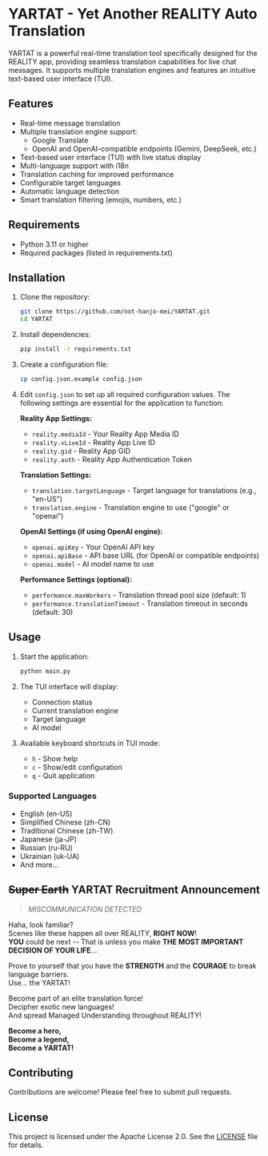 # YARTAT - Yet Another REALITY Auto Translation

YARTAT is a powerful real-time translation tool specifically designed for the REALITY app, providing seamless translation capabilities for live chat messages. It supports multiple translation engines and features an intuitive text-based user interface (TUI).

## Features

- Real-time message translation
- Multiple translation engine support:
  - Google Translate
  - OpenAI and OpenAI-compatible endpoints (Gemini, DeepSeek, etc.)
- Text-based user interface (TUI) with live status display
- Multi-language support with i18n
- Translation caching for improved performance
- Configurable target languages
- Automatic language detection
- Smart translation filtering (emojis, numbers, etc.)

## Requirements

- Python 3.11 or higher
- Required packages (listed in requirements.txt)

## Installation

1. Clone the repository:
   ```bash
   git clone https://github.com/not-hanjo-mei/YARTAT.git
   cd YARTAT
   ```

2. Install dependencies:
   ```bash
   pip install -r requirements.txt
   ```

3. Create a configuration file:
   ```bash
   cp config.json.example config.json
   ```

4. Edit `config.json` to set up all required configuration values. The following settings are essential for the application to function:

   **Reality App Settings:**
   - `reality.mediaId` - Your Reality App Media ID
   - `reality.vLiveId` - Reality App Live ID
   - `reality.gid` - Reality App GID
   - `reality.auth` - Reality App Authentication Token

   **Translation Settings:**
   - `translation.targetLanguage` - Target language for translations (e.g., "en-US")
   - `translation.engine` - Translation engine to use ("google" or "openai")

   **OpenAI Settings (if using OpenAI engine):**
   - `openai.apiKey` - Your OpenAI API key
   - `openai.apiBase` - API base URL (for OpenAI or compatible endpoints)
   - `openai.model` - AI model name to use

   **Performance Settings (optional):**
   - `performance.maxWorkers` - Translation thread pool size (default: 1)
   - `performance.translationTimeout` - Translation timeout in seconds (default: 30)

## Usage

1. Start the application:
   ```bash
   python main.py
   ```

2. The TUI interface will display:
   - Connection status
   - Current translation engine
   - Target language
   - AI model
   
3. Available keyboard shortcuts in TUI mode:
   - `h` - Show help
   - `c` - Show/edit configuration
   - `q` - Quit application

### Supported Languages

- English (en-US)
- Simplified Chinese (zh-CN)
- Traditional Chinese (zh-TW)
- Japanese (ja-JP)
- Russian (ru-RU)
- Ukrainian (uk-UA)
- And more...

## ~~Super Earth~~ YARTAT Recruitment Announcement

> *MISCOMMUNICATION DETECTED*

Haha, look familiar?  
Scenes like these happen all over REALITY, **RIGHT NOW**!  
**YOU** could be next --
That is unless you make **THE MOST IMPORTANT DECISION OF YOUR LIFE**...  

Prove to yourself that you have the **STRENGTH** and the **COURAGE** to break language barriers.  
Use... the YARTAT!  

Become part of an elite translation force!  
Decipher exotic new languages!  
And spread Managed Understanding throughout REALITY!  

**Become a hero,  
Become a legend,  
Become a YARTAT!**

## Contributing

Contributions are welcome! Please feel free to submit pull requests.

## License

This project is licensed under the Apache License 2.0. See the [LICENSE](LICENSE) file for details.